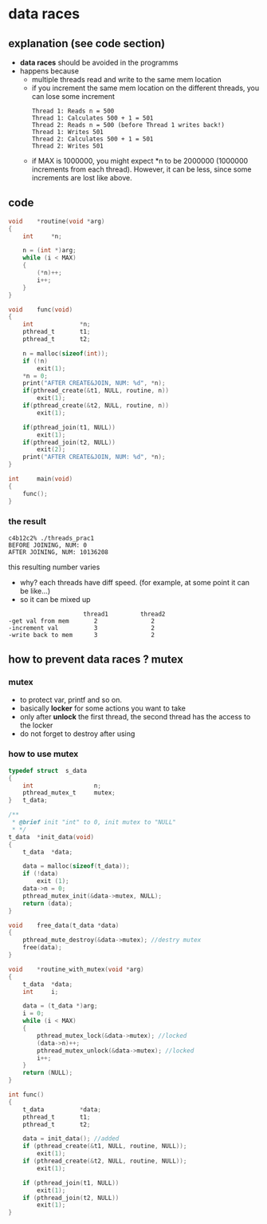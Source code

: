 # data races

## explanation (see **code** section)
- **data races** should be avoided in the programms
- happens because
	- multiple threads read and write to the same mem location
	- if you increment the same mem location on the different threads, you can lose some increment
		```
		Thread 1: Reads n = 500
		Thread 1: Calculates 500 + 1 = 501
		Thread 2: Reads n = 500 (before Thread 1 writes back!)
		Thread 1: Writes 501
		Thread 2: Calculates 500 + 1 = 501
		Thread 2: Writes 501
		```
	- if MAX is 1000000, you might expect *n to be 2000000 (1000000 increments from each thread). However, it can be less, since some increments are lost like above.


## code
```c
void	*routine(void *arg)
{
	int		*n;

	n = (int *)arg;
	while (i < MAX)
	{
		(*n)++;
		i++;
	}
}

void	func(void)
{
	int				*n;
	pthread_t		t1;
	pthread_t		t2;

	n = malloc(sizeof(int));
	if (!n)
		exit(1);
	*n = 0;
	print("AFTER CREATE&JOIN, NUM: %d", *n);
	if(pthread_create(&t1, NULL, routine, n))
		exit(1);
	if(pthread_create(&t2, NULL, routine, n))
		exit(1);

	if(pthread_join(t1, NULL))
		exit(1);
	if(pthread_join(t2, NULL))
		exit(2);
	print("AFTER CREATE&JOIN, NUM: %d", *n);
}

int		main(void)
{
	func();
}

```
### the result
```
c4b12c2% ./threads_prac1                      
BEFORE JOINING, NUM: 0
AFTER JOINING, NUM: 10136208
```
this resulting number varies

- why? each threads have diff speed.
(for example, at some point it can be like...)
- so it can be mixed up
```
					 thread1		 thread2
-get val from mem		2				2
-increment val			3				2
-write back to mem		3				2
```
## how to prevent data races ? mutex
### mutex
- to protect var, printf and so on.
- basically **locker** for some actions you want to take
- only after **unlock** the first thread, the second thread has the access to the locker
- do not forget to destroy after using

### how to use mutex
```c
typedef struct	s_data
{
	int					n;
	pthread_mutex_t		mutex;
}	t_data;

/**
 * @brief init "int" to 0, init mutex to "NULL"
 * */
t_data	*init_data(void)
{
	t_data	*data;

	data = malloc(sizeof(t_data));
	if (!data)
		exit (1);
	data->n = 0;
	pthread_mutex_init(&data->mutex, NULL);
	return (data);
}

void	free_data(t_data *data)
{
	pthread_mute_destroy(&data->mutex); //destry mutex
	free(data);
}

void	*routine_with_mutex(void *arg)
{
	t_data	*data;
	int		i;

	data = (t_data *)arg;
	i = 0;
	while (i < MAX)
	{
		pthread_mutex_lock(&data->mutex); //locked
		(data->n)++;
		pthread_mutex_unlock(&data->mutex); //locked
		i++;
	}
	return (NULL);
}

int	func()
{
	t_data			*data;
	pthread_t		t1;
	pthread_t		t2;

	data = init_data(); //added
	if (pthread_create(&t1, NULL, routine, NULL));
		exit(1);
	if (pthread_create(&t2, NULL, routine, NULL));
		exit(1);

	if (pthread_join(t1, NULL))
		exit(1);
	if (pthread_join(t2, NULL))
		exit(1);
}

```

